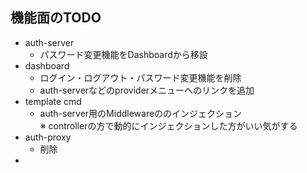 
## 機能面のTODO
- auth-server
    - パスワード変更機能をDashboardから移設
- dashboard
    - ログイン・ログアウト・パスワード変更機能を削除
    - auth-serverなどのproviderメニューへのリンクを追加
- template cmd
    - auth-server用のMiddlewareののインジェクション  
      ※ controllerの方で動的にインジェクションした方がいい気がする
- auth-proxy
    - 削除
-       